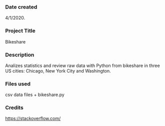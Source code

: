 ### Date created
4/1/2020.

### Project Title
Bikeshare

### Description
Analizes statistics and review raw data with Python from bikeshare in three US cities: Chicago, New York City and Washington.

### Files used
csv data files + bikeshare.py

### Credits
https://stackoverflow.com/
